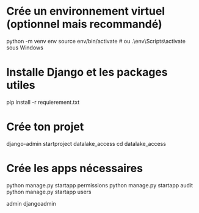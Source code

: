 # Crée un environnement virtuel (optionnel mais recommandé)
python -m venv env
source env/bin/activate  # ou .\env\Scripts\activate sous Windows

# Installe Django et les packages utiles
pip install -r requierement.txt

# Crée ton projet
django-admin startproject datalake_access
cd datalake_access

# Crée les apps nécessaires
python manage.py startapp permissions
python manage.py startapp audit
python manage.py startapp users


admin
djangoadmin

